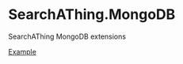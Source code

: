 # SearchAThing.MongoDB
SearchAThing MongoDB extensions

[Example](https://github.com/devel0/SearchAThing.Patterns/tree/master/src/MongoConcurrency)